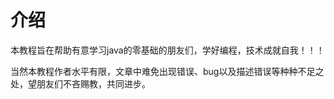 # 介绍

本教程旨在帮助有意学习java的零基础的朋友们，学好编程，技术成就自我！！！

当然本教程作者水平有限，文章中难免出现错误、bug以及描述错误等种种不足之处，望朋友们不吝赐教，共同进步。
